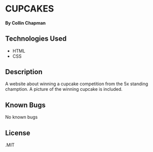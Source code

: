 # CUPCAKES

#### 
#### By Collin Chapman

## Technologies Used

* HTML
* CSS

## Description

A website about winning a cupcake competition from the 5x standing chamption. A picture of the winning cupcake is included. 

## Known Bugs

No known bugs

## License

.MIT